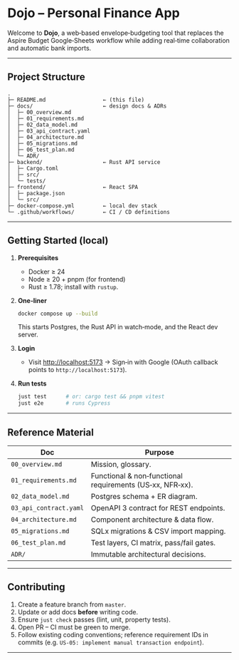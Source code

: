 # Dojo – Personal Finance App

Welcome to **Dojo**, a web‑based envelope‑budgeting tool that replaces the Aspire Budget Google‑Sheets workflow while adding real‑time collaboration and automatic bank imports.

---

## Project Structure

```text
.
├─ README.md                  ← (this file)
├─ docs/                      ← design docs & ADRs
│  ├─ 00_overview.md
│  ├─ 01_requirements.md
│  ├─ 02_data_model.md
│  ├─ 03_api_contract.yaml
│  ├─ 04_architecture.md
│  ├─ 05_migrations.md
│  ├─ 06_test_plan.md
│  └─ ADR/
├─ backend/                   ← Rust API service
│  ├─ Cargo.toml
│  ├─ src/
│  └─ tests/
├─ frontend/                  ← React SPA
│  ├─ package.json
│  └─ src/
├─ docker-compose.yml         ← local dev stack
└─ .github/workflows/         ← CI / CD definitions
```

---

## Getting Started (local)

1. **Prerequisites**

   * Docker ≥ 24
   * Node ≥ 20 + pnpm (for frontend)
   * Rust ≥ 1.78; install with `rustup`.
2. **One‑liner**

   ```bash
   docker compose up --build
   ```

   This starts Postgres, the Rust API in watch‑mode, and the React dev server.
3. **Login**

   * Visit [http://localhost:5173](http://localhost:5173) → Sign‑in with Google (OAuth callback points to `http://localhost:5173`).
4. **Run tests**

   ```bash
   just test      # or: cargo test && pnpm vitest
   just e2e       # runs Cypress
   ```

---

## Reference Material

| Doc                    | Purpose                                                   |
| ---------------------- | --------------------------------------------------------- |
| `00_overview.md`       | Mission, glossary.                                        |
| `01_requirements.md`   | Functional & non‑functional requirements (US‑xx, NFR‑xx). |
| `02_data_model.md`     | Postgres schema + ER diagram.                             |
| `03_api_contract.yaml` | OpenAPI 3 contract for REST endpoints.                    |
| `04_architecture.md`   | Component architecture & data flow.                       |
| `05_migrations.md`     | SQLx migrations & CSV import mapping.                     |
| `06_test_plan.md`      | Test layers, CI matrix, pass/fail gates.                  |
| `ADR/`                 | Immutable architectural decisions.                        |

---

## Contributing

1. Create a feature branch from `master`.
2. Update or add docs **before** writing code.
3. Ensure `just check` passes (lint, unit, property tests).
4. Open PR – CI must be green to merge.
5. Follow existing coding conventions; reference requirement IDs in commits (e.g. `US‑05: implement manual transaction endpoint`).

---

